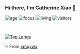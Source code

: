 ### Hi there, I'm Catherine Xiao 👋

<!--
**xmqywx/xmqywx** is a ✨ _special_ ✨ repository because its `README.md` (this file) appears on your GitHub profile.

Here are some ideas to get you started:

- 🔭 I’m currently working on ...
- 🌱 I’m currently learning ...
- 👯 I’m looking to collaborate on ...
- 🤔 I’m looking for help with ...
- 💬 Ask me about ...
- 📫 How to reach me: ...
- 😄 Pronouns: ...
- ⚡ Fun fact: ...
-->

![age](https://img.shields.io/badge/age-30-blue)
![focus](https://img.shields.io/badge/focus-frontend-brightgreen)
![living](https://img.shields.io/badge/living-qingdao-3c9)
![visitors](https://windard-visitor-badge.glitch.me/badge?page_id=xmqywx.github.profile)

<br />



[![Top Langs](https://github-readme-stats.vercel.app/api/top-langs/?username=xmqywx&layout=compact&count_private=true&include_all_commits=true)](https://github.com/xmqywx)

⭐️ From [xmqywx](https://github.com/xmqywx)

